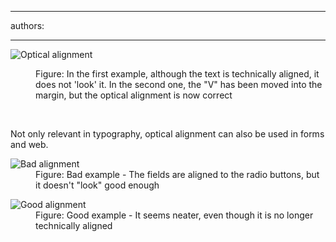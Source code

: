 

---
authors:

---




<span class='intro'> <dl class="goodImage"><dt><img alt="Optical alignment" src="http&#58;//www.ssw.com.au/ssw/Standards/Rules/Images/opticalalignment.jpg" /></dt>
<dd>Figure&#58; In the first example, although the text is technically aligned, it does not 'look' it. In the second one, the &quot;V&quot; has been moved into the margin, but the optical alignment is now correct</dd></dl> </span>

​<p>Not only relevant in typography, optical alignment can also be used in forms and web.</p>
<dl class="badImage"><dt><img src="http&#58;//www.ssw.com.au/ssw/Standards/Rules/Images/bad_opticalalignment.jpg" alt="Bad alignment" /></dt>
<dd>Figure&#58; Bad example - The fields are aligned to the radio buttons, but it doesn't &quot;look&quot; good enough</dd></dl>
<dl class="goodImage"><dt><img src="http&#58;//www.ssw.com.au/ssw/Standards/Rules/Images/good_opticalalignment.png" alt="Good alignment" /></dt>
<dd>Figure&#58; Good example - It seems neater, even though it is no longer technically aligned</dd></dl>



